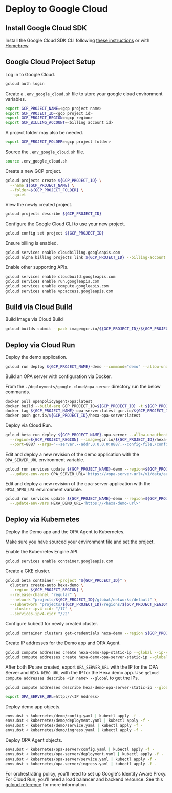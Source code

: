 # Deploy to Google Cloud

## Install Google Cloud SDK

Install the Google Cloud SDK CLI following [these instructions](https://cloud.google.com/sdk/docs/install) or with 
[Homebrew](https://formulae.brew.sh/cask/google-cloud-sdk).

## Google Cloud Project Setup

Log in to Google Cloud.

```bash
gcloud auth login
```

Create a `.env_google_cloud.sh` file to store your google cloud environment variables.

```bash
export GCP_PROJECT_NAME=<gcp project name>
export GCP_PROJECT_ID=<gcp project id>
export GCP_PROJECT_REGION=<gcp region>
export GCP_BILLING_ACCOUNT=<billing account id>
```

A project folder may also be needed.

```bash
export GCP_PROJECT_FOLDER=<gcp project folder>
```

Source the `.env_google_cloud.sh` file.

```bash
source .env_google_cloud.sh
```

Create a new GCP project.

```bash
gcloud projects create ${GCP_PROJECT_ID} \
  --name ${GCP_PROJECT_NAME} \
  --folder=${GCP_PROJECT_FOLDER} \
  --quiet
```

View the newly created project.

```bash
gcloud projects describe ${GCP_PROJECT_ID}
```

Configure the Google Cloud CLI to use your new project.

```bash
gcloud config set project ${GCP_PROJECT_ID}
```

Ensure billing is enabled.

```bash
gcloud services enable cloudbilling.googleapis.com
gcloud alpha billing projects link ${GCP_PROJECT_ID} --billing-account ${GCP_BILLING_ACCOUNT}
```

Enable other supporting APIs.

```bash
gcloud services enable cloudbuild.googleapis.com
gcloud services enable run.googleapis.com
gcloud services enable compute.googleapis.com
gcloud services enable vpcaccess.googleapis.com
```

## Build via Cloud Build

Build Image via Cloud Build

```bash
gcloud builds submit --pack image=gcr.io/${GCP_PROJECT_ID}/${GCP_PROJECT_NAME}:tag1,builder=heroku/buildpacks:20
```

## Deploy via Cloud Run

Deploy the demo application.

 ```bash
gcloud run deploy ${GCP_PROJECT_NAME}-demo --command="demo" --allow-unauthenticated --region=${GCP_PROJECT_REGION} --image=gcr.io/${GCP_PROJECT_ID}/${GCP_PROJECT_NAME}:tag1
 ```

Build an OPA server with configuration via Docker.

From the `./deployments/google-cloud/opa-server` directory run the below commands.

```bash
docker pull openpolicyagent/opa:latest
docker build --build-arg GCP_PROJECT_ID=${GCP_PROJECT_ID} -t ${GCP_PROJECT_NAME}-opa-server:latest .
docker tag ${GCP_PROJECT_NAME}-opa-server:latest gcr.io/${GCP_PROJECT_ID}/hexa-opa-server:latest
docker push gcr.io/${GCP_PROJECT_ID}/hexa-opa-server:latest
```

Deploy via Cloud Run.

```bash
gcloud beta run deploy ${GCP_PROJECT_NAME}-opa-server --allow-unauthenticated \
  --region=${GCP_PROJECT_REGION} --image=gcr.io/${GCP_PROJECT_ID}/hexa-opa-server:latest \
  --port=8887 --args='--server,--addr,0.0.0.0:8887,--config-file,/config.yaml'
```

Edit and deploy a new revision of the demo application with the `OPA_SERVER_URL` environment variable.

```bash
gcloud run services update ${GCP_PROJECT_NAME}-demo --region=${GCP_PROJECT_REGION} \
  --update-env-vars OPA_SERVER_URL='https://<opa-server-url>/v1/data/authz/allow'
```

Edit and deploy a new revision of the opa-server application with the `HEXA_DEMO_URL` environment variable.

```bash
gcloud run services update ${GCP_PROJECT_NAME}-demo --region=${GCP_PROJECT_REGION} \
  --update-env-vars HEXA_DEMO_URL='https://<hexa-demo-url>'
```

## Deploy via Kubernetes

Deploy the Demo app and the OPA Agent to Kubernetes.

Make sure you have sourced your environment file and set the project.

Enable the Kubernetes Engine API.

```bash
gcloud services enable container.googleapis.com
```

Create a GKE cluster.

```bash
gcloud beta container --project "${GCP_PROJECT_ID}" \
  clusters create-auto hexa-demo \
  --region ${GCP_PROJECT_REGION} \
  --release-channel "regular" \
  --network "projects/${GCP_PROJECT_ID}/global/networks/default" \
  --subnetwork "projects/${GCP_PROJECT_ID}/regions/${GCP_PROJECT_REGION}/subnetworks/default" \
  --cluster-ipv4-cidr "/17" \
  --services-ipv4-cidr "/22"
```

Configure kubectl for newly created cluster.

```bash
gcloud container clusters get-credentials hexa-demo --region ${GCP_PROJECT_REGION} --project ${GCP_PROJECT_ID}
```

Create IP addresses for the Demo app and OPA Agent.
```bash
gcloud compute addresses create hexa-demo-app-static-ip --global --ip-version IPV4
gcloud compute addresses create hexa-demo-opa-server-static-ip --global --ip-version IPV4
```

After both IPs are created, export `OPA_SERVER_URL` with the IP for the OPA Server and `HEXA_DEMO_URL` with the IP
for the Hexa demo app. Use `gcloud compute addresses describe <IP name> --global` to get the IPs.

```bash
gcloud compute addresses describe hexa-demo-opa-server-static-ip --global

export OPA_SERVER_URL=http://<IP Address>
```

Deploy demo app objects.

```bash
envsubst < kubernetes/demo/config.yaml | kubectl apply -f -
envsubst < kubernetes/demo/deployment.yaml | kubectl apply -f -
envsubst < kubernetes/demo/service.yaml | kubectl apply -f - 
envsubst < kubernetes/demo/ingress.yaml | kubectl apply -f -
```

Deploy OPA Agent objects.

```bash
envsubst < kubernetes/opa-server/config.yaml | kubectl apply -f -
envsubst < kubernetes/opa-server/deployment.yaml | kubectl apply -f -
envsubst < kubernetes/opa-server/service.yaml | kubectl apply -f - 
envsubst < kubernetes/opa-server/ingress.yaml | kubectl apply -f -
```

For orchestrating policy, you'll need to set up Google's Identity Aware Proxy. For Cloud Run, you'll need a load balancer
and backend resource. See this [gcloud reference](https://cloud.google.com/load-balancing/docs/https/setup-global-ext-https-serverless#gcloud_1) 
for more information.
